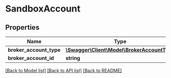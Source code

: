 # SandboxAccount

## Properties
Name | Type | Description | Notes
------------ | ------------- | ------------- | -------------
**broker_account_type** | [**\Swagger\Client\Model\BrokerAccountType**](BrokerAccountType.md) |  | 
**broker_account_id** | **string** |  | 

[[Back to Model list]](../../README.md#documentation-for-models) [[Back to API list]](../../README.md#documentation-for-api-endpoints) [[Back to README]](../../README.md)

